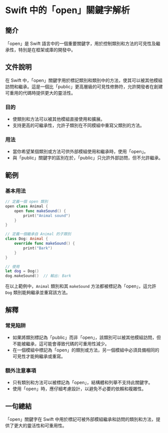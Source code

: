 <!--
Meta Description: # Swift 中的「open」關鍵字解析 ## 簡介 「open」是 Swift 語言中的一個重要關鍵字，用於控制類別和方法的可見性及繼承性，特別是在框架或庫的開發中。 ## 文件說明 在 Swift 中，「open」關鍵字用於標記類別和類別中的方法，使其可以被其他模組訪問和繼承。這是一個比「pu...
Meta Keywords: open, swift, animal, dog, public
-->

# Swift 中的「open」關鍵字解析

## 簡介
「open」是 Swift 語言中的一個重要關鍵字，用於控制類別和方法的可見性及繼承性，特別是在框架或庫的開發中。

## 文件說明
在 Swift 中，「open」關鍵字用於標記類別和類別中的方法，使其可以被其他模組訪問和繼承。這是一個比「public」更高層級的可見性修飾符，允許開發者在創建可重用的代碼時提供更大的靈活性。

### 目的
- 使類別和方法可以被其他模組直接使用和擴展。
- 支持更高的可繼承性，允許子類別在不同模組中重寫父類別的方法。

### 用法
- 當你希望某個類別或方法可供外部模組使用和繼承時，使用「open」。
- 與「public」關鍵字的區別在於，「public」只允許外部訪問，但不允許繼承。

## 範例
### 基本用法
```swift
// 定義一個 open 類別
open class Animal {
    open func makeSound() {
        print("Animal sound")
    }
}

// 定義一個繼承自 Animal 的子類別
class Dog: Animal {
    override func makeSound() {
        print("Bark")
    }
}

// 使用
let dog = Dog()
dog.makeSound()  // 輸出: Bark
```

在以上範例中，`Animal` 類別和其 `makeSound` 方法都被標記為「open」，這允許 `Dog` 類別能夠繼承並重寫該方法。

## 解釋
### 常見陷阱
- 如果將類別標記為「public」而非「open」，該類別可以被其他模組訪問，但不能被繼承，這可能會導致代碼的可重用性減少。
- 在一個模組中標記為「open」的類別或方法，另一個模組中必須具備相同的可見性才能夠繼承或重寫。

### 額外注意事項
- 只有類別和方法可以被標記為「open」，結構體和列舉不支持此關鍵字。
- 使用「open」時，應仔細考慮設計，以避免不必要的依賴和複雜性。

## 一句總結
「open」關鍵字在 Swift 中用於標記可被外部模組繼承和訪問的類別和方法，提供了更大的靈活性和可重用性。